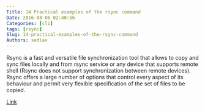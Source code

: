 ```yaml
---
Title: 14 Practical examples of the rsync command
Date: 2016-08-06 02:40:56
Categories: [cli]
tags: [rsync]
Slug: 14-practical-examples-of-the-rsync-command
Authors: sedlav
---
```


Rsync is a fast and versatile file synchronization tool that allows to copy and sync files locally and from rsync service or any device that supports remote shell (Rsync does not support synchronization between remote devices). Rsync offers a large number of options that control every aspect of its behaviour and permit very flexible specification of the set of files to be copied.

[Link](http://www.librebyte.net/en/gnulinux/14-practical-examples-of-the-rsync-command/)
